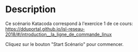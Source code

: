 # Description

Ce scénario Katacoda correspond à l'exercice 1 de ce cours:
<https://dduportal.github.io/isl-reseau-2018/#/introduction__la_ligne_de_commande_linux>

Cliquez sur le bouton "Start Scénario" pour commencer.
